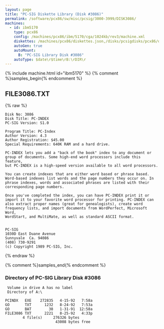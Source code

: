 ```yaml
---
layout: page
title: "PC-SIG Diskette Library (Disk #3086)"
permalink: /software/pcx86/sw/misc/pcsig/3000-3999/DISK3086/
machines:
  - id: ibm5170
    type: pcx86
    config: /machines/pcx86/ibm/5170/cga/1024kb/rev3/machine.xml
    diskettes: /machines/pcx86/diskettes.json,/disks/pcsigdisks/pcx86/diskettes.json
    autoGen: true
    autoMount:
      B: "PC-SIG Library Disk #3086"
    autoType: $date\r$time\rB:\rDIR\r
---
```


{% include machine.html id="ibm5170" %}
{% comment %}samples_begin{% endcomment %}

## FILE3086.TXT

{% raw %}
```
Disk No: 3086                                                           
Disk Title: PC-INDEX                                                    
PC-SIG Version: S1.0                                                    
                                                                        
Program Title: PC-Index                                                 
Author Version: 4.3                                                     
Author Registration: $45.00                                             
Special Requirements: 640K RAM and a hard drive.                        
                                                                        
PC-INDEX lets you add a "back of the book" index to any document or     
group of documents. Some high-end word processors include this feature, 
but PC-INDEX is a high-speed version available to all word processors.  
                                                                        
You can create indexes that are either word based or phrase based.      
Word-based indexes list words and the page numbers they occur on. In    
phrase indexes, words and associated phrases are listed with their      
corresponding page numbers.                                             
                                                                        
Once you've completed the index, you can have PC-INDEX print it or      
import it to your favorite word processor for printing. PC-INDEX can    
also extract proper names (great for genealogists), create word         
frequency lists, and import documents from WordPerfect, Microsoft Word, 
WordStart, and MultiMate, as well as standard ASCII format.             
                                                                        
                                                                        
PC-SIG                                                                  
1030D East Duane Avenue                                                 
Sunnyvale  Ca. 94086                                                    
(408) 730-9291                                                          
(c) Copyright 1989 PC-SIG, Inc.                                         
```
{% endraw %}

{% comment %}samples_end{% endcomment %}

### Directory of PC-SIG Library Disk #3086

     Volume in drive A has no label
     Directory of A:\

    PCINDX   EXE    272835   4-15-92   7:58a
    GO       TXT      1232   8-24-92   7:53a
    GO       BAT        38   1-31-91  12:58a
    FILE3086 TXT      2221   8-25-92   4:33p
            4 file(s)     276326 bytes
                           43008 bytes free
